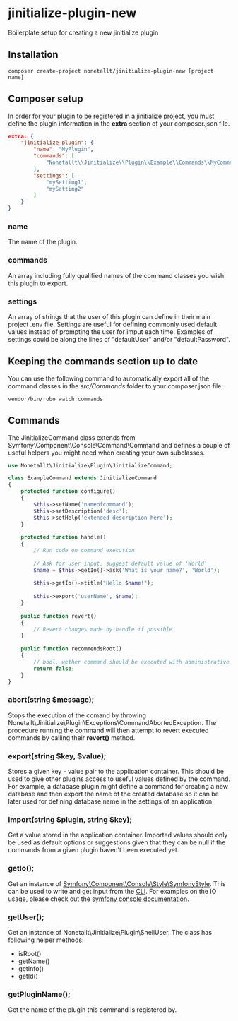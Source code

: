# jinitialize-plugin-new

Boilerplate setup for creating a new jinitialize plugin

## Installation
```
composer create-project nonetallt/jinitialize-plugin-new [project name]
```

## Composer setup

In order for your plugin to be registered in a jinitialize project, you must define the plugin information in the **extra** section of your composer.json file.

```json
extra: {
    "jinitialize-plugin": {
        "name": "MyPlugin",
        "commands": [
            "Nonetallt\\Jinitialize\\Plugin\\Example\\Commands\\MyCommand::class"
        ],
        "settings": [
            "mySetting1",
            "mySetting2"
        ]
    }
}
```

### name
The name of the plugin.

### commands
An array including fully qualified names of the command classes you wish this plugin to export.

### settings
An array of strings that the user of this plugin can define in their main project .env file. Settings are useful for defining commonly used default values instead of prompting the user for imput each time. Examples of settings could be along the lines of "defaultUser" and/or "defaultPassword".


## Keeping the commands section up to date
You can use the following command to automatically export all of the command classes in the *src/Commands* folder to your composer.json file:
```
vendor/bin/robo watch:commands
```

## Commands

The JinitializeCommand class extends from Symfony\Component\Console\Command\Command and defines a couple of useful helpers you might need when creating your own subclasses.

```php
use Nonetallt\Jinitialize\Plugin\JinitializeCommand;

class ExampleCommand extends JinitializeCommand
{
    protected function configure()
    {
        $this->setName('nameofcommand');
        $this->setDescription('desc');
        $this->setHelp('extended description here');
    }
    
    protected function handle()
    {
        // Run code on command execution
        
        // Ask for user input, suggest default value of 'World'
        $name = $this->getIo()->ask('What is your name?', 'World');
        
        $this->getIo()->title("Hello $name!");
        
        $this->export('userName', $name);
    }
    
    public function revert()
    {
        // Revert changes made by handle if possible
    }
    
    public function recommendsRoot()
    {
        // bool, wether command should be executed with administrative priviliges
        return false;
    }
}
```

### abort(string $message);
Stops the execution of the comand by throwing Nonetallt\Jinitialize\Plugin\Exceptions\CommandAbortedException. The procedure running the command will then attempt to revert executed commands by calling their **revert()** method.

### export(string $key, $value);
Stores a given key - value pair to the application container. This should be used to give other plugins access to useful values defined by the command. For example, a database plugin might define a command for creating a new database and then export the name of the created database so it can be later used for defining database name in the settings of an application.

### import(string $plugin, string $key);
Get a value stored in the application container. Imported values should only be used as default options or suggestions given that they can be null if the commands from a given plugin haven't been executed yet.

### getIo();
Get an instance of [Symfony\Component\Console\Style\SymfonyStyle](https://api.symfony.com/4.0/Symfony/Component/Console/Style/SymfonyStyle.html). This can be used to write and get input from the [CLI](https://en.wikipedia.org/wiki/Command-line_interface). For examples on the IO usage, please check out the [symfony console documentation](https://symfony.com/doc/current/console/style.html#helper-methods).

### getUser();
Get an instance of Nonetallt\Jinitialize\Plugin\ShellUser. The class has following helper methods:
* isRoot()
* getName()
* getInfo()
* getId()

### getPluginName();
Get the name of the plugin this command is registered by.
